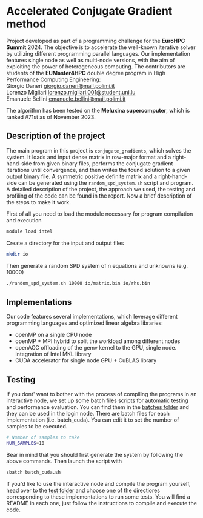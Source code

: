 # Accelerated Conjugate Gradient method
Project developed as part of a programming challenge for the **EuroHPC Summit** 2024. The objective is to accelerate the well-known iterative solver by utilizing different programming parallel languages. Our implementation features single node as well as multi-node versions, with the aim of exploiting the power of heterogeneous computing. 
The contributors are students of the **EUMaster4HPC** double degree program in High Performance Computing Engineering: \
Giorgio Daneri giorgio.daneri@mail.polimi.it \
Lorenzo Migliari lorenzo.migliari.001@student.uni.lu \
Emanuele Bellini emanuele.bellini@mail.polimi.it 

The algorithm has been tested on the **Meluxina supercomputer**, which is ranked #71st as of November 2023.

## Description of the project

The main program in this project is `conjugate_gradients`, which solves the system. It loads and input dense matrix in row-major format and a right-hand-side from given binary files, performs the conjugate gradient iterations until convergence, and then writes the found solution to a given output binary file. A symmetric positive definite matrix and a right-hand-side can be generated using the `random_spd_system.sh` script and program. A detailed description of the project, the approach we used, the testing and profiling of the code can be found in the report. Now a brief description of the steps to make it work.

First of all you need to load the module necessary for program compilation and execution
``` bash
module load intel 
```

Create a directory for the input and output files
``` bash
mkdir io
```

Then generate a random SPD system of n equations and unknowns (e.g. 10000)
``` bash
./random_spd_system.sh 10000 io/matrix.bin io/rhs.bin
```

## Implementations
Our code features several implementations, which leverage different programming languages and optimized linear algebra libraries:
- openMP on a single CPU node
- openMP + MPI hybrid to split the workload among different nodes 
- openACC offloading of the gemv kernel to the GPU, single node. Integration of Intel MKL library
- CUDA accelerator for single node GPU + CuBLAS library
    
## Testing
If you dont' want to bother with the process of compiling the programs in an interactive node, we set up some batch files scripts for automatic testing and performance evaluation. You can find them in the [batches folder](/conjugate_gradients-main/batches/) and they can be used in the login node. There are batch files for each implementation (i.e. batch_cuda). You can edit it to set the number of samples to be executed. 

``` bash
# Number of samples to take
NUM_SAMPLES=10
```

Bear in mind that you should first generate the system by following the above commands. Then launch the script with

``` bash
sbatch batch_cuda.sh
```

If you'd like to use the interactive node and compile the program yourself, head over to the [test folder](/conjugate_gradients-main/test/) and choose one of the directiores corresponding to these implementations to run some tests. You will find a README in each one, just follow the instructions to compile and execute the code.


